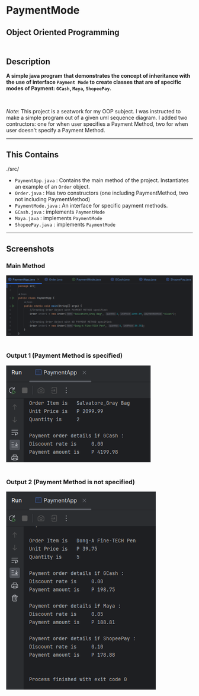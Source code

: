 # PaymentMode
Object Oriented Programming
<br><br>
---

## Description
**A simple java program that demonstrates the concept of **inheritance** with the use of interface `Payment Mode` to create classes that are of specific modes of Payment: `GCash`, `Maya`, `ShopeePay`.**

<br>

*Note*: This project is a seatwork for my OOP subject. I was instructed to make a simple program out of a given uml sequence diagram. I added two contructors: one for when user specifies a Payment Method, two for when user doesn't specify a Payment Method. 

---

## This Contains
./src/ <br>
- `PaymentApp.java` : Contains the main method of the project. Instantiates an example of an `Order` object.
- `Order.java` : Has two constructors (one including PaymentMethod, two not including PaymentMethod)
- `PaymentMode.java` : An interface for specific payment methods.
- `GCash.java` : implements `PaymentMode`
- `Maya.java` : implements `PaymentMode`
- `ShopeePay.java` : implements `PaymentMode`

---

## Screenshots
### Main Method 
![main](./imgs/main.png)
<br><br>

### Output 1 (Payment Method is specified) 
![output1](./imgs/output1.png)
<br><br>

### Output 2 (Payment Method is not specified) 
![output2](./imgs/output2.png)
<br><br>





